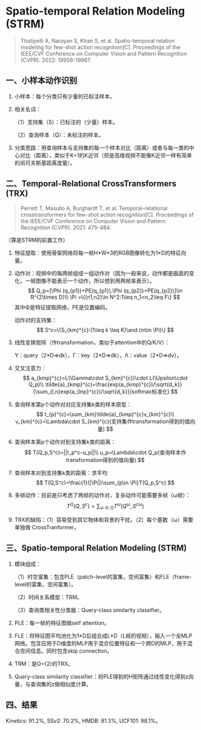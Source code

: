 # Spatio-temporal Relation Modeling (STRM)

> Thatipelli A, Narayan S, Khan S, et al. Spatio-temporal relation modeling for few-shot action recognition[C]. Proceedings of the IEEE/CVF Conference on Computer Vision and Pattern Recognition (CVPR). 2022: 19958-19967.

## 一、小样本动作识别

1. 小样本：每个分类只有少量的已标注样本。

2. 相关名词：

   （1）支持集（S）：已标注的（少量）样本。

   （2）查询样本（Q）：未标注的样本。

3. 分类思路：用查询样本与支持集的每一个样本对比（距离）或者与每一类的中心对比（距离），类似于K=1的K近邻（但是高维视频不能像K近邻一样有简单的闵可夫斯基距离度量）。

## 二、Temporal-Relational CrossTransformers (TRX)

> Perrett T, Masullo A, Burghardt T, et al. Temporal-relational crosstransformers for few-shot action recognition[C]. Proceedings of the IEEE/CVF Conference on Computer Vision and Pattern Recognition (CVPR). 2021: 475-484.

（算是STRM的前置工作）

1. 特征提取：使用骨架网络将每一帧H\*W\*3的RGB图像转化为1\*D的特征向量。

2. 动作对：视频中的每两帧组成一组动作对（因为一般来说，动作都是画面的变化，一帧图像不能表示一个动作，所以想到用两帧来表示）。
   $$
   Q_p=[\Phi (q_{p1})+PE(q_{p1}),\Phi (q_{p2})+PE(q_{p2})]\in R^{2\times D}\\
   \Pi =\{(n1,n2)\in N^2:1\leq n_1<n_2\leq F\}
   $$
   其中Φ是特征提取网络，PE是位置编码。

   动作对的支持集：
   $$
   S^c=\{S_{km}^{c}:(1\leq k \leq K)\and (m\in \Pi)\}
   $$

3. 线性变换矩阵（作transformation，类似于attention中的Q/K/V）：

   Υ：query（2\*D=>dk），Γ：key（2\*D=>dk），Λ：value（2\*D=>dv）。

4. 交叉注意力：
   $$
   a_{kmp}^{c}=L(\Gamma\cdot S_{km}^{c})\cdot L(\Upsilon\cdot Q_p)\\
   \tilde{a}_{kmp}^{c}=\frac{exp(a_{kmp}^{c})/\sqrt{d_k}}{\sum_{l,n}exp(a_{lnp}^{c})/\sqrt{d_k}}(softmax标准化)
   $$

5. 查询样本第p个动作对对应支持集k类的样本原型：
   $$
   t_{p}^{c}=\sum_{km}\tilde{a}_{kmp}^{c}v_{km}^{c}\\
   v_{km}^{c}=\Lambda\cdot S_{km}^{c}(支持集作transformation得到的值向量)
   $$

6. 查询样本第p个动作对到支持集k类的距离：
   $$
   T(Q_p,S^c)=||t_p^c-u_p||\\
   u_p=\Lambda\cdot Q_p(查询样本作transformation得到的值向量)
   $$

7. 查询样本对到支持集k类的距离：求平均
   $$
   T(Q,S^c)=\frac{1}{|\Pi|}\sum_{p\in \Pi}T(Q_p,S^c)
   $$

8. 多帧动作：目前是只考虑了两帧的动作对，复杂动作可能需要多帧（ω帧）：
   $$
   T^{\Omega}(Q,S^c)=\sum_{\omega\in\Omega}T^{\omega}(Q^{\omega},S^{c\omega})
   $$

9. TRX的缺陷：（1）容易受到其它物体和背景的干扰。（2）每个基数（ω）需要单独做 CrossTranformer。

## 三、Spatio-temporal Relation Modeling (STRM)

1. 模块组成：

   （1）时空富集：包含PLE（patch-level的富集，空间富集）和FLE（frame-level的富集，空间富集）。

   （2）时间关系模型：TRM。

   （3）查询类相关性分类器：Query-class similarity classifier。

2. PLE：每一帧的特征图做self attention。
3. FLE：将特征图平均池化为1\*D后组合成L\*D（L帧的视频），输入一个全MLP网络。包含应用于D维度的MLP用于混合位置特征和一个跨D的MLP，用于混合空间信息。同时包含skip connection。
4. TRM：是Ω={2}的TRX。
5. Query-class similarity classifier：将PLE得到的H矩阵通过线性变化得到z向量，与查询集的z做相似度计算。

## 四、结果

Kinetics: 91.2%, SSv2: 70.2%, HMDB: 81.3%, UCF101: 98.1%。